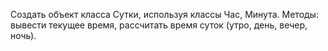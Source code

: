 Создать объект класса Сутки, используя классы Час, Минута.
Методы: вывести текущее время, рассчитать время суток (утро, день, вечер, ночь).

